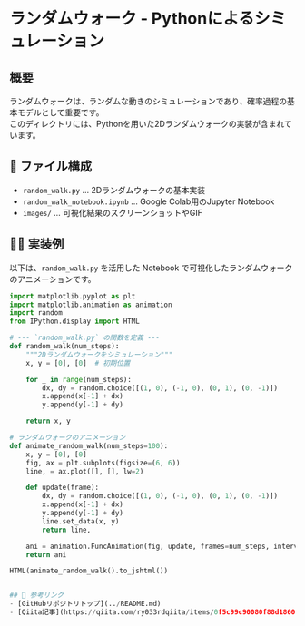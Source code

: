# ランダムウォーク - Pythonによるシミュレーション

## 概要
ランダムウォークは、ランダムな動きのシミュレーションであり、確率過程の基本モデルとして重要です。  
このディレクトリには、Pythonを用いた2Dランダムウォークの実装が含まれています。

## 🔧 ファイル構成
- `random_walk.py` … 2Dランダムウォークの基本実装
- `random_walk_notebook.ipynb` … Google Colab用のJupyter Notebook
- `images/` … 可視化結果のスクリーンショットやGIF

## 🏃‍♂️ **実装例**
以下は、`random_walk.py` を活用した Notebook で可視化したランダムウォークのアニメーションです。

```python
import matplotlib.pyplot as plt
import matplotlib.animation as animation
import random
from IPython.display import HTML

# --- `random_walk.py` の関数を定義 ---
def random_walk(num_steps):
    """2Dランダムウォークをシミュレーション"""
    x, y = [0], [0]  # 初期位置

    for _ in range(num_steps):
        dx, dy = random.choice([(1, 0), (-1, 0), (0, 1), (0, -1)])
        x.append(x[-1] + dx)
        y.append(y[-1] + dy)

    return x, y

# ランダムウォークのアニメーション
def animate_random_walk(num_steps=100):
    x, y = [0], [0]
    fig, ax = plt.subplots(figsize=(6, 6))
    line, = ax.plot([], [], lw=2)

    def update(frame):
        dx, dy = random.choice([(1, 0), (-1, 0), (0, 1), (0, -1)])
        x.append(x[-1] + dx)
        y.append(y[-1] + dy)
        line.set_data(x, y)
        return line,

    ani = animation.FuncAnimation(fig, update, frames=num_steps, interval=100, blit=True)
    return ani

HTML(animate_random_walk().to_jshtml())


## 📌 参考リンク
- [GitHubリポジトリトップ](../README.md)
- [Qiita記事](https://qiita.com/ry033rdqiita/items/0f5c99c90080f88d1860)
